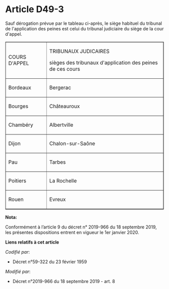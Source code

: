 # Article D49-3

Sauf dérogation prévue par le tableau ci-après, le siège habituel du tribunal de l'application des peines est celui du
tribunal judiciaire du siège de la cour d'appel.

<table align="center" border="1" cellpadding="0" cellspacing="0">
    <tbody>
      <tr>
        <td>

COURS D'APPEL

</td>
        <td>

TRIBUNAUX JUDICAIRES

sièges des tribunaux d'application des peines de ces cours

</td>
      </tr>
      <tr>
        <td>

Bordeaux

</td>
        <td>

Bergerac

</td>
      </tr>
      <tr>
        <td>

Bourges

</td>
        <td>

Châteauroux

</td>
      </tr>
      <tr>
        <td>

Chambéry

</td>
        <td>

Albertville

</td>
      </tr>
      <tr>
        <td>

Dijon

</td>
        <td>

Chalon-sur-Saône

</td>
      </tr>
      <tr>
        <td>

Pau

</td>
        <td>

Tarbes

</td>
      </tr>
      <tr>
        <td>

Poitiers

</td>
        <td>

La Rochelle

</td>
      </tr>
      <tr>
        <td>

Rouen

</td>
        <td>

Evreux

</td>
      </tr>
    </tbody>
  </table>

**Nota:**

Conformément à l’article 9 du décret n° 2019-966 du 18 septembre 2019, les présentes dispositions entrent en vigueur le 1er
janvier 2020.

**Liens relatifs à cet article**

_Codifié par_:

  - Décret n°59-322 du 23 février 1959

_Modifié par_:

  - Décret n°2019-966 du 18 septembre 2019 - art. 8
